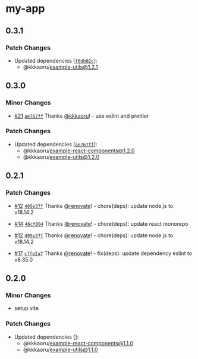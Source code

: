 # my-app

## 0.3.1

### Patch Changes

- Updated dependencies [[`f0db02c`](https://github.com/kkkaoru/frontend-configs/commit/f0db02cd83be13fcb901b0a3f9920a5fc494908d)]:
  - @kkkaoru/example-utils@1.2.1

## 0.3.0

### Minor Changes

- [#21](https://github.com/kkkaoru/frontend-configs/pull/21) [`ae767ff`](https://github.com/kkkaoru/frontend-configs/commit/ae767ff46c4c7047fe07a1849177016023ae8550) Thanks [@kkkaoru](https://github.com/kkkaoru)! - use eslint and prettier

### Patch Changes

- Updated dependencies [[`ae767ff`](https://github.com/kkkaoru/frontend-configs/commit/ae767ff46c4c7047fe07a1849177016023ae8550)]:
  - @kkkaoru/example-react-components@1.2.0
  - @kkkaoru/example-utils@1.2.0

## 0.2.1

### Patch Changes

- [#12](https://github.com/kkkaoru/frontend-configs/pull/12) [`495e37f`](https://github.com/kkkaoru/frontend-configs/commit/495e37f2d560ac5e16c6a9a5738a0c8ea662fb07) Thanks [@renovate](https://github.com/apps/renovate)! - chore(deps): update node.js to v18.14.2

- [#14](https://github.com/kkkaoru/frontend-configs/pull/14) [`46cf004`](https://github.com/kkkaoru/frontend-configs/commit/46cf0046c26667c7ad6c38f8dcffab389290dcdd) Thanks [@renovate](https://github.com/apps/renovate)! - chore(deps): update react monorepo

- [#12](https://github.com/kkkaoru/frontend-configs/pull/12) [`495e37f`](https://github.com/kkkaoru/frontend-configs/commit/495e37f2d560ac5e16c6a9a5738a0c8ea662fb07) Thanks [@renovate](https://github.com/apps/renovate)! - chore(deps): update node.js to v18.14.2

- [#17](https://github.com/kkkaoru/frontend-configs/pull/17) [`cffe2a7`](https://github.com/kkkaoru/frontend-configs/commit/cffe2a7238c6a2b02a6993b8a0764b71d7f9aa88) Thanks [@renovate](https://github.com/apps/renovate)! - fix(deps): update dependency eslint to v8.35.0

## 0.2.0

### Minor Changes

- setup vite

### Patch Changes

- Updated dependencies []:
  - @kkkaoru/example-react-components@1.1.0
  - @kkkaoru/example-utils@1.1.0
